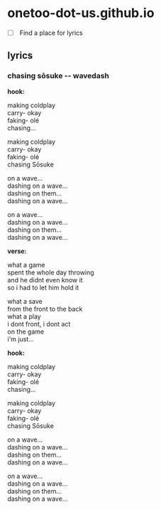 # onetoo-dot-us.github.io

- [ ] &nbsp;Find a place for lyrics

## lyrics

### chasing sōsuke -- wavedash

**hook:**

making coldplay<br>
carry- okay<br>
faking- olé<br>
chasing...<br>

making coldplay<br>
carry- okay<br>
faking- olé<br>
chasing Sōsuke<br>

on a wave...<br>
dashing on a wave...<br>
dashing on them...<br>
dashing on a wave...<br>

on a wave...<br>
dashing on a wave...<br>
dashing on them...<br>
dashing on a wave...<br>

**verse:**

what a game<br>
spent the whole day throwing<br>
and he didnt even know it<br>
so i had to let him hold it<br>

what a save<br>
from the front to the back<br>
what a play<br>
i dont front, i dont act<br>
on the game<br>
i'm just...<br>

**hook:**

making coldplay<br>
carry- okay<br>
faking- olé<br>
chasing...<br>

making coldplay<br>
carry- okay<br>
faking- olé<br>
chasing Sōsuke<br>

on a wave...<br>
dashing on a wave...<br>
dashing on them...<br>
dashing on a wave...<br>

on a wave...<br>
dashing on a wave...<br>
dashing on them...<br>
dashing on a wave...<br>
